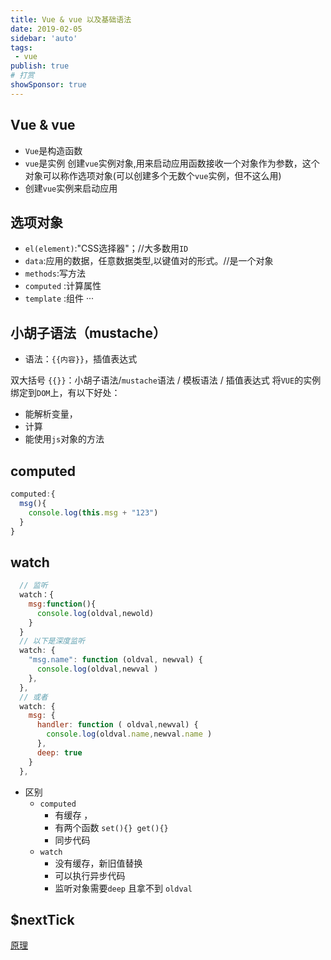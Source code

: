 ```yaml
---
title: Vue & vue 以及基础语法
date: 2019-02-05
sidebar: 'auto'
tags:
 - vue
publish: true
# 打赏
showSponsor: true
---
```

## Vue & vue

- `Vue`是构造函数
- `vue`是实例
 创建`vue`实例对象,用来启动应用函数接收一个对象作为参数，这个对象可以称作选项对象(可以创建多个无数个`vue`实例，但不这么用)
- 创建`vue`实例来启动应用

## 选项对象

- `el(element)`:"CSS选择器"；//大多数用`ID`
- `data`:应用的数据，任意数据类型,以键值对的形式。//是一个对象
- `methods`:写方法
- `computed` :计算属性
- `template` :组件
···

## 小胡子语法（mustache）

- 语法：```{{内容}}```，插值表达式

双大括号 `{{}}`：小胡子语法/`mustache`语法 / 模板语法 / 插值表达式
将`VUE`的实例绑定到`DOM`上，有以下好处：

- 能解析变量，
- 计算
- 能使用`js`对象的方法

## computed

```js
computed:{
  msg(){
    console.log(this.msg + "123")
  }
}
```

## watch

```js
  // 监听
  watch：{
    msg:function(){
      console.log(oldval,newold)
    }
  }
  // 以下是深度监听
  watch: {
    "msg.name": function (oldval, newval) {
      console.log(oldval,newval )
    },
  },
  // 或者
  watch: {
    msg: {
      handler: function ( oldval,newval) {
        console.log(oldval.name,newval.name )
      },
      deep: true
    }
  },
```

- 区别
  - `computed`
    - 有缓存 ，
    - 有两个函数 `set(){} get(){}`
    - 同步代码
  - `watch`
    - 没有缓存，新旧值替换
    - 可以执行异步代码
    - 监听对象需要`deep` 且拿不到 `oldval`

## $nextTick

[原理](https://github.com/answershuto/learnVue/blob/master/docs/Vue.js%E5%BC%82%E6%AD%A5%E6%9B%B4%E6%96%B0DOM%E7%AD%96%E7%95%A5%E5%8F%8AnextTick.MarkDown#nexttick)
